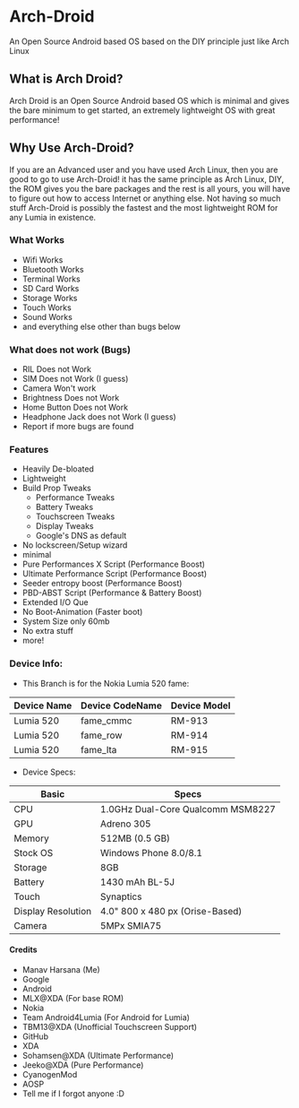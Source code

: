# Arch-Droid
An Open Source Android based OS based on the DIY principle just like Arch Linux

## What is Arch Droid?

Arch Droid is an Open Source Android based OS which is minimal and gives the bare minimum to get started, an extremely lightweight OS with great performance!


## Why Use Arch-Droid?

If you are an Advanced user and you have used Arch Linux, then you are good to go to use Arch-Droid! it has the same principle as Arch Linux, DIY, the ROM gives you the bare packages and the rest is all yours, you will have to figure out how to access Internet or anything else. Not having so much stuff Arch-Droid is possibly the fastest and the most lightweight ROM for any Lumia in existence.

### What Works

- Wifi Works
- Bluetooth Works
- Terminal Works
- SD Card Works
- Storage Works
- Touch Works
- Sound Works
- and everything else other than bugs below

### What does not work (Bugs)

- RIL Does not Work
- SIM Does not Work (I guess)
- Camera Won't work
- Brightness Does not Work
- Home Button Does not Work
- Headphone Jack does not Work (I guess)
- Report if more bugs are found

### Features
- Heavily De-bloated
- Lightweight
- Build Prop Tweaks
  - Performance Tweaks
  - Battery Tweaks
  - Touchscreen Tweaks
  - Display Tweaks
  - Google's DNS as default
- No lockscreen/Setup wizard
- minimal
- Pure Performances X Script (Performance Boost)
- Ultimate Performance Script (Performance Boost)
- Seeder entropy boost (Performance Boost)
- PBD-ABST Script (Performance & Battery Boost)
- Extended I/O Que
- No Boot-Animation (Faster boot)
- System Size only 60mb
- No extra stuff
- more!

### Device Info:

- This Branch is for the Nokia Lumia 520 fame:

|   Device Name   | Device CodeName |  Device Model   |
| --------------- | ---------------  | --------------- |
|    Lumia 520    |      fame_cmmc        |     RM-913     |
|    Lumia 520    |      fame_row        |     RM-914     |
|    Lumia 520    |      fame_lta        |     RM-915     |

- Device Specs:

|   Basic            |      Specs                            |
| ---------------  | ---------------  |
|    CPU             |   1.0GHz Dual-Core Qualcomm MSM8227   |
|   GPU              |  Adreno 305                           |
|   Memory           |  512MB (0.5 GB)                       |
| Stock OS           | Windows Phone 8.0/8.1                 |
| Storage | 8GB |
|  Battery |  1430 mAh BL-5J |
|  Touch | Synaptics |
| Display Resolution | 4.0" 800 x 480 px (Orise-Based)|
| Camera | 5MPx SMIA75 |

#### Credits

- Manav Harsana (Me)
- Google
- Android
- MLX@XDA (For base ROM)
- Nokia
- Team Android4Lumia (For Android for Lumia)
- TBM13@XDA (Unofficial Touchscreen Support)
- GitHub
- XDA
- Sohamsen@XDA (Ultimate Performance)
- Jeeko@XDA (Pure Performance)
- CyanogenMod
- AOSP
- Tell me if I forgot anyone :D
